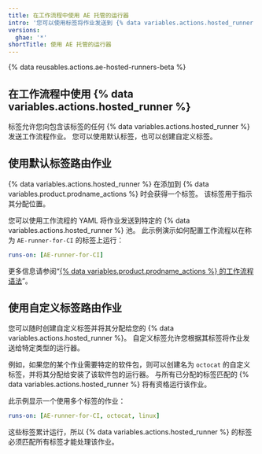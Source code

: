 ```yaml
---
title: 在工作流程中使用 AE 托管的运行器
intro: '您可以使用标签将作业发送到 {% data variables.actions.hosted_runner %} 池。'
versions:
  ghae: '*'
shortTitle: 使用 AE 托管的运行器
---
```


{% data reusables.actions.ae-hosted-runners-beta %}

## 在工作流程中使用 {% data variables.actions.hosted_runner %}

标签允许您向包含该标签的任何 {% data variables.actions.hosted_runner %} 发送工作流程作业。 您可以使用默认标签，也可以创建自定义标签。

## 使用默认标签路由作业

{% data variables.actions.hosted_runner %} 在添加到 {% data variables.product.prodname_actions %} 时会获得一个标签。 该标签用于指示其分配位置。

您可以使用工作流程的 YAML 将作业发送到特定的 {% data variables.actions.hosted_runner %} 池。 此示例演示如何配置工作流程以在称为 `AE-runner-for-CI` 的标签上运行：

```yaml
runs-on: [AE-runner-for-CI]
```

更多信息请参阅“[{% data variables.product.prodname_actions %} 的工作流程语法](/github/automating-your-workflow-with-github-actions/workflow-syntax-for-github-actions#jobsjob_idruns-on)”。

## 使用自定义标签路由作业

您可以随时创建自定义标签并将其分配给您的 {% data variables.actions.hosted_runner %}。 自定义标签允许您根据其标签将作业发送给特定类型的运行器。

例如，如果您的某个作业需要特定的软件包，则可以创建名为 `octocat` 的自定义标签，并将其分配给安装了该软件包的运行器。 与所有已分配的标签匹配的 {% data variables.actions.hosted_runner %} 将有资格运行该作业。

此示例显示一个使用多个标签的作业：

```yaml
runs-on: [AE-runner-for-CI, octocat, linux]
```

这些标签累计运行，所以 {% data variables.actions.hosted_runner %} 的标签必须匹配所有标签才能处理该作业。
